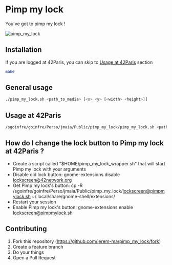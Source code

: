 # Pimp my lock
You've got to pimp my lock !

![pimp_my_lock](https://user-images.githubusercontent.com/59874848/160441428-20cb9e1f-bc97-47e9-bdaf-179c2028484d.png)

## Installation
If you are logged at 42Paris, you can skip to [Usage at 42Paris](#usage-at-42paris) section
```bash
make
```

## General usage
```bash
./pimp_my_lock.sh <path_to_media> [<x> <y> [<width> <height>]]
```

## Usage at 42Paris
```bash
/sgoinfre/goinfre/Perso/jmaia/Public/pimp_my_lock/pimp_my_lock.sh <path_to_media> [<x> <y> [<width> <height>]]
```

## How do I change the lock button to Pimp my lock at 42Paris ?
- Create a script called "$HOME/pimp_my_lock_wrapper.sh" that will start Pimp my lock with your arguments 
- Disable old lock button: 
	gnome-extensions disable lockscreen@42network.org
- Get Pimp my lock's button:
	cp -R /sgoinfre/goinfre/Perso/jmaia/Public/pimp_my_lock/lockscreen@pimpmylock.sh ~/.local/share/gnome-shell/extensions/
- Restart your session
- Enable Pimp my lock's button:
	gnome-extensions enable lockscreen@pimpmylock.sh

## Contributing
1. Fork this repository (https://github.com/jerem-ma/pimp_my_lock/fork)
2. Create a feature branch
3. Do your things
4. Open a Pull Request
